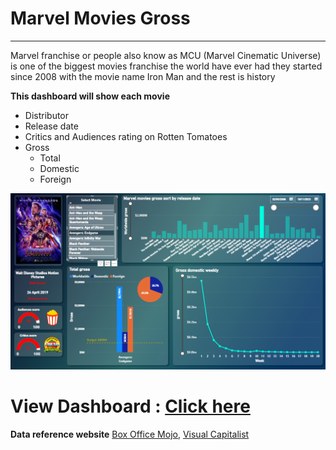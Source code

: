 # Marvel Movies Gross 
---

Marvel franchise or people also know as MCU (Marvel Cinematic Universe) is one of the biggest movies franchise the world have ever had they started since 2008 with the movie name Iron Man and the rest is history

**This dashboard will show each movie**
  - Distributor
  - Release date
  - Critics and Audiences rating on Rotten Tomatoes
  - Gross
    - Total
    - Domestic
    - Foreign
  
![Preview](https://github.com/NaeveBoontham/project/blob/main/Marvel_Movies_Gross/Preview.png)

# View Dashboard : [Click here](https://app.powerbi.com/view?r=eyJrIjoiOGUxNzEwNjMtYWZiZi00MGJlLWJmYjQtMDY4NDhhMGI3MTgxIiwidCI6IjZmNDQzMmRjLTIwZDItNDQxZC1iMWRiLWFjMzM4MGJhNjMzZCIsImMiOjEwfQ%3D%3D)

**Data reference website**
[Box Office Mojo](https://www.boxofficemojo.com/), 
[Visual Capitalist](https://www.visualcapitalist.com/charted-marvel-box-office/)

